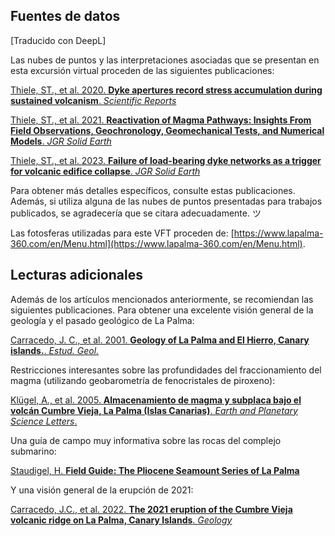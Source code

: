 ## Fuentes de datos

[Traducido con DeepL]

Las nubes de puntos y las interpretaciones asociadas que se presentan en esta excursión virtual proceden de las siguientes publicaciones:

[Thiele, ST., et al. 2020. **Dyke apertures record stress accumulation during sustained volcanism**. *Scientific Reports*](https://www.nature.com/articles/s41598-020-74361-w)

[Thiele, ST., et al. 2021. **Reactivation of Magma Pathways: Insights From Field Observations, Geochronology, Geomechanical Tests, and Numerical Models**. *JGR Solid Earth*](https://agupubs.onlinelibrary.wiley.com/doi/full/10.1029/2020JB021477)

[Thiele, ST., et al. 2023. **Failure of load-bearing dyke networks as a trigger for volcanic edifice collapse**. *JGR Solid Earth*](https://www.nature.com/articles/s43247-023-01046-3)

Para obtener más detalles específicos, consulte estas publicaciones. Además, si utiliza alguna de las nubes de puntos presentadas para trabajos publicados, se agradecería que se citara adecuadamente.  ツ

Las fotosferas utilizadas para este VFT proceden de: [https://www.lapalma-360.com/en/Menu.html](https://www.lapalma-360.com/en/Menu.html).

## Lecturas adicionales
Además de los artículos mencionados anteriormente, se recomiendan las siguientes publicaciones.
Para obtener una excelente visión general de la geología y el pasado geológico de La Palma:

[Carracedo, J. C., et al. 2001. **Geology of La Palma and El Hierro, Canary islands.**. *Estud. Geol.*](https://estudiosgeol.revistas.csic.es/index.php/estudiosgeol/article/view/134)

Restricciones interesantes sobre las profundidades del fraccionamiento del magma (utilizando geobarometría de fenocristales de piroxeno):

[Klügel, A., et al. 2005. **Almacenamiento de magma y subplaca bajo el volcán Cumbre Vieja, La Palma (Islas Canarias)**. *Earth and Planetary Science Letters*.](https://www.sciencedirect.com/science/article/pii/S0012821X05002141)

Una guía de campo muy informativa sobre las rocas del complejo submarino:

[Staudigel, H. **Field Guide: The Pliocene Seamount Series of La Palma**](https://earthref.org/ERDA/1734/)

Y una visión general de la erupción de 2021:

[Carracedo, J.C., et al. 2022. **The 2021 eruption of the Cumbre Vieja volcanic ridge on La Palma, Canary Islands**. *Geology*](https://onlinelibrary.wiley.com/doi/abs/10.1111/gto.12388)
